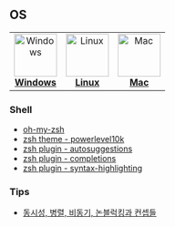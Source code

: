 ## OS

<center>
<table>
  <tr>
    <td align="center"><a href="windows/README.md"><img src="https://th.bing.com/th/id/R.62d094a7406e44a659a77598f7af8d01?rik=5s12LV%2f6qtb%2fmQ&riu=http%3a%2f%2fcdn.cultofmac.com%2fwp-content%2fuploads%2f2015%2f10%2fwindows.jpg&ehk=LPP%2bDtfhOWymhty4SuW9Nb5Z8Ep3cN%2fSQhpmxB8ATCw%3d&risl=&pid=ImgRaw&r=0" width="75px;" height="75px;" alt="Windows" /><br /><b>Windows</b></a></td>
    <td align="center"><a href="linux/README.md"><img src="https://pluspng.com/img-png/linux-logo-png-difference-between-linux-and-window-operating-system-linux-logo-860x854.png" width="75px;" height="75px;" alt="Linux" /><br /><b>Linux</b></a></td>
    <td align="center"><a href="mac/README.md"><img src="https://clipartcraft.com/images/mac-logo-macintosh-1.png" width="75px;" height="75px;" alt="Mac" /><br /><b>Mac</b></a></td>
  </tr>
</table>
</center>

### Shell

- [oh-my-zsh](https://ohmyz.sh/)
- [zsh theme - powerlevel10k](https://github.com/romkatv/powerlevel10k)
- [zsh plugin - autosuggestions](https://github.com/zsh-users/zsh-autosuggestions)
- [zsh plugin - completions](https://github.com/zsh-users/zsh-completions)
- [zsh plugin - syntax-highlighting](https://github.com/zsh-users/zsh-syntax-highlighting)

### Tips

- [동시성, 병렬, 비동기, 논블럭킹과 컨셉들](https://black7375.tistory.com/90)
